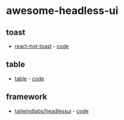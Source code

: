 # awesome-headless-ui

## toast

- [react-hot-toast](https://github.com/timolins/react-hot-toast) - [code](https://github.com/timolins/react-hot-toast)

## table

- [table](https://tanstack.com/table/v8) - [code](https://github.com/TanStack/table)

## framework

- [tailwindlabs/headlessui](https://headlessui.com/) - [code](https://github.com/tailwindlabs/headlessui)
